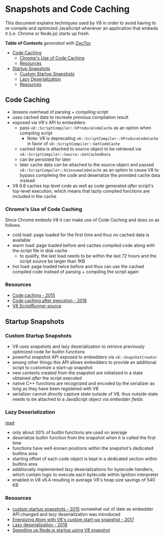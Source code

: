 # Snapshots and Code Caching

This document explains techniques used by V8 in order to avoid having to re-compile and
optimized JavaScript whenever an application that embeds it (i.e. Chrome or Node.js) starts up
fresh.

<!-- START doctoc generated TOC please keep comment here to allow auto update -->
<!-- DON'T EDIT THIS SECTION, INSTEAD RE-RUN doctoc TO UPDATE -->
**Table of Contents**  *generated with [DocToc](https://github.com/thlorenz/doctoc)*

- [Code Caching](#code-caching)
  - [Chrome's Use of Code Caching](#chromes-use-of-code-caching)
  - [Resources](#resources)
- [Startup Snapshots](#startup-snapshots)
  - [Custom Startup Snapshots](#custom-startup-snapshots)
  - [Lazy Deserialization](#lazy-deserialization)
  - [Resources](#resources-1)

<!-- END doctoc generated TOC please keep comment here to allow auto update -->

## Code Caching

- lessens overhead of parsing + compiling script
- uses cached data to recreate previous compilation result
- exposed via V8's API to embedders
  - pass `v8::ScriptCompiler::kProduceCodeCache` as an option when compiling script
    - Note: V8 is deprecating `v8::ScriptCompiler::kProduceCodeCache` in favor of
      `v8::ScriptCompiler::GetCodeCache` 
  - cached data is attached to source object to be retrieved via
    `v8::ScriptCompiler::Source::GetCachedData`
  - can be persisted for later
  - later cache data can be attached to the source object and passed
    `v8::ScriptCompiler::kConsumeCodeCache` as an option to cause V8 to bypass compileing the
    code and deserialize the provided cache data instead
- V8 6.6 caches top level code as well as code generated _after_ script's top-level execution,
  which means that lazily compiled functions are included in the cache

### Chrome's Use of Code Caching

Since Chrome embeds V8 it can make use of Code Caching and does so as follows.

- cold load: page loaded for the first time and thus no cached data is available
- warm load: page loaded before and caches compiled code along with the script file in disk
  cache
  - to qualify, the last load needs to be within the last 72 hours and the script source be
    larger than 1KB
- hot load: page loaded twice before and thus can use the cached compiled code instead of
  parsing + compiling the script again

### Resources

- [Code caching - 2015](https://v8.dev/blog/code-caching)
- [Code caching after execution - 2018](https://v8.dev/blog/v8-release-66)
- [V8 ScriptRunner source](https://cs.chromium.org/chromium/src/third_party/blink/renderer/bindings/core/v8/v8_script_runner.cc?l=269&rcl=c59618d0f92b57e4dcfb903f3c99bb0574eac340)

## Startup Snapshots

### Custom Startup Snapshots

- V8 uses snapshots and lazy deserialization to _retrieve_ previously optimized code for builtin
  functions
- powerful snapshot API exposed to embedders via `v8::SnapshotCreator`
- among other things this API allows embedders to provide an additional script to customize a
  start-up snapshot
- new contexts created from the snapshot are initialized in a state obtained _after_ the script
  executed
- native C++ functions are recognized and encoded by the serializer as long as they have been
  registered with V8
- serializer cannot _directly_ capture state outside of V8, thus outside state needs to be
  attached to a JavaScript object via _embedder fields_

### Lazy Deserialization

[read](https://v8.dev/blog/lazy-deserialization)

- only about 30% of builtin functions are used on average
- deserialize builtin function from the snapshot when it is called the first time
- functions have _well-known_ positions within the snapshot's dedicated builtins area
- starting offset of each code object is kept in a dedicated section within builtins area
- additionally implemented lazy deserializations for bytecode handlers, which contain logic to
  execute each bytecode within Ignition interpreter
- enabled in V8 v6.4 resulting in average V8's heap size savings of 540 KB

### Resources

- [custom startup snapshots - 2015](https://v8.dev/blog/custom-startup-snapshots)
  somewhat out of date as embedder API changed and lazy deserialization was introduced
- [Energizing Atom with V8's custom start-up snapshot - 2017](https://v8.dev/blog/custom-startup-snapshots)
- [Lazy deserialization - 2018](https://v8.dev/blog/lazy-deserialization)
- [Speeding up Node.js startup using V8 snapshot](https://docs.google.com/document/d/1YEIBdH7ocJfm6PWISKw03szNAgnstA2B3e8PZr_-Gp4/edit)
